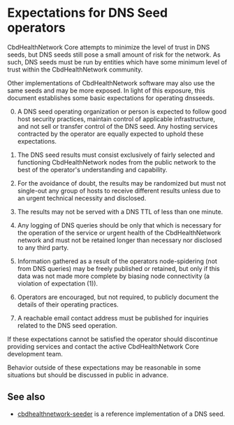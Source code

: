 Expectations for DNS Seed operators
====================================

CbdHealthNetwork Core attempts to minimize the level of trust in DNS seeds,
but DNS seeds still pose a small amount of risk for the network.
As such, DNS seeds must be run by entities which have some minimum
level of trust within the CbdHealthNetwork community.

Other implementations of CbdHealthNetwork software may also use the same
seeds and may be more exposed. In light of this exposure, this
document establishes some basic expectations for operating dnsseeds.

0. A DNS seed operating organization or person is expected to follow good
host security practices, maintain control of applicable infrastructure,
and not sell or transfer control of the DNS seed. Any hosting services
contracted by the operator are equally expected to uphold these expectations.

1. The DNS seed results must consist exclusively of fairly selected and
functioning CbdHealthNetwork nodes from the public network to the best of the
operator's understanding and capability.

2. For the avoidance of doubt, the results may be randomized but must not
single-out any group of hosts to receive different results unless due to an
urgent technical necessity and disclosed.

3. The results may not be served with a DNS TTL of less than one minute.

4. Any logging of DNS queries should be only that which is necessary
for the operation of the service or urgent health of the CbdHealthNetwork
network and must not be retained longer than necessary nor disclosed
to any third party.

5. Information gathered as a result of the operators node-spidering
(not from DNS queries) may be freely published or retained, but only
if this data was not made more complete by biasing node connectivity
(a violation of expectation (1)).

6. Operators are encouraged, but not required, to publicly document the
details of their operating practices.

7. A reachable email contact address must be published for inquiries
related to the DNS seed operation.

If these expectations cannot be satisfied the operator should
discontinue providing services and contact the active CbdHealthNetwork
Core development team.

Behavior outside of these expectations may be reasonable in some
situations but should be discussed in public in advance.

See also
----------
- [cbdhealthnetwork-seeder](https://github.com/nightlycbdhealthnetwork/cbdhealthnetwork-seeder) is a reference implementation of a DNS seed.
